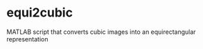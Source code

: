 equi2cubic
==========

MATLAB script that converts cubic images into an equirectangular representation
